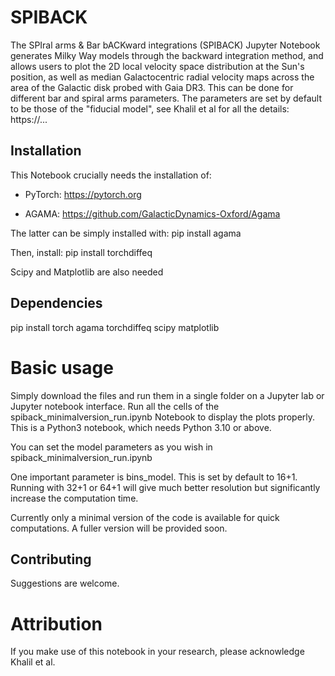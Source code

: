# SPIBACK

The SPIral arms & Bar bACKward integrations (SPIBACK) Jupyter Notebook generates Milky Way models through the backward integration method, and allows users to plot the 2D local velocity space distribution at the Sun's position, as well as median Galactocentric radial velocity maps across the area of the Galactic disk probed with Gaia DR3. This can be done for different bar and spiral arms parameters. The parameters are set by default to be those of the "fiducial model", see Khalil et al for all the details: https://...

## Installation

This Notebook crucially needs the installation of:

- PyTorch: https://pytorch.org

- AGAMA: https://github.com/GalacticDynamics-Oxford/Agama 

The latter can be simply installed with: pip install agama

Then, install: pip install torchdiffeq 

Scipy and Matplotlib are also needed

## Dependencies

pip install torch agama torchdiffeq scipy matplotlib

# Basic usage

Simply download the files and run them in a single folder on a Jupyter lab or Jupyter notebook interface. Run all the cells of the spiback_minimalversion_run.ipynb Notebook to display the plots properly. This is a Python3 notebook, which needs Python 3.10 or above.

You can set the model parameters as you wish in spiback_minimalversion_run.ipynb 

One important parameter is bins_model. This is set by default to 16+1. Running with 32+1 or 64+1 will give much better resolution but significantly increase the computation time.

Currently only a minimal version of the code is available for quick computations. A fuller version will be provided soon. 

## Contributing

Suggestions are welcome. 

# Attribution

If you make use of this notebook in your research, please acknowledge Khalil et al.



